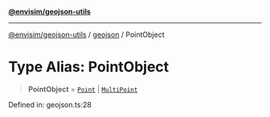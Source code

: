 [**@envisim/geojson-utils**](../../README.md)

---

[@envisim/geojson-utils]() / [geojson](../README.md) / PointObject

# Type Alias: PointObject

> **PointObject** = [`Point`](Point.md) \| [`MultiPoint`](MultiPoint.md)

Defined in: geojson.ts:28
